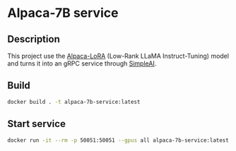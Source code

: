 # Alpaca-7B service

## Description

This project use the [Alpaca-LoRA](https://github.com/tloen/alpaca-lora) (Low-Rank LLaMA Instruct-Tuning) model and turns it into an gRPC service through [SimpleAI](https://github.com/lhenault/simpleAI).

## Build

```bash
docker build . -t alpaca-7b-service:latest
```

## Start service

```bash
docker run -it --rm -p 50051:50051 --gpus all alpaca-7b-service:latest
```
